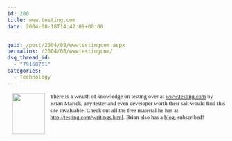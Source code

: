 ```yaml
---
id: 280
title: www.testing.com
date: 2004-08-18T14:42:09+00:00


guid: /post/2004/08/wwwtestingcom.aspx
permalink: /2004/08/wwwtestingcom/
dsq_thread_id:
  - "79168761"
categories:
  - Technology
---
```



<div class=Section1>

<p class=MsoNormal><img width=75 height=95
src="http://www.merill.net/wp-content/uploads/contentbinary/image00112.gif" align=left hspace=12><span
style='font-size:10.0pt;font-family:Verdana'>There is a wealth of knowledge on
testing over at <a href="http://www.testing.com/">www.testing.com</a> by Brian Marick,
any tester and even developer worth their salt would find this site invaluable.
Check out all the free material he has at <a
href="http://testing.com/writings.html">http://testing.com/writings.html</a>.
Brian also has a <a href="http://www.testing.com/cgi-bin/blog">blog</a>,
subscribed!</span></p>

</div>

